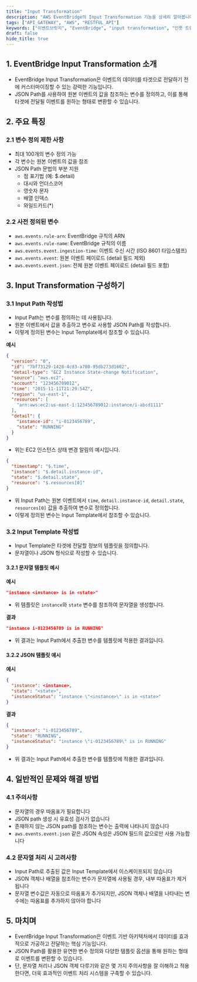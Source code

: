```yaml
---
title: "Input Transformation"
description: "AWS EventBridge의 Input Transformation 기능을 상세히 알아봅니다. 이벤트 데이터를 타겟에 전달하기 전에 어떻게 변환하고 커스터마이징할 수 있는지 실제 예제와 함께 설명합니다. JSON Path를 활용한 변수 정의부터 일반적인 문제 해결까지 다룹니다."
tags: ["API_GATEWAY", "AWS", "RESTFUL_API"]
keywords: ["이벤트브릿지", "EventBridge", "input transformation", "인풋 트랜스포메이션", "이벤트 변환", "AWS", "아마존 웹서비스", "JSON Path", "이벤트 처리", "서버리스"]
draft: false
hide_title: true
---
```


## 1. EventBridge Input Transformation 소개

- EventBridge Input Transformation은 이벤트의 데이터를 타겟으로 전달하기 전에 커스터마이징할 수 있는 강력한 기능입니다. 
- JSON Path를 사용하여 원본 이벤트의 값을 참조하는 변수를 정의하고, 이를 통해 타겟에 전달될 이벤트를 원하는 형태로 변환할 수 있습니다.

## 2. 주요 특징

### 2.1 변수 정의 제한 사항
- 최대 100개의 변수 정의 가능
- 각 변수는 원본 이벤트의 값을 참조
- JSON Path 문법의 부분 지원
    - 점 표기법 (예: $.detail)
    - 대시와 언더스코어
    - 영숫자 문자
    - 배열 인덱스
    - 와일드카드(*)

### 2.2 사전 정의된 변수
- `aws.events.rule-arn`: EventBridge 규칙의 ARN
- `aws.events.rule-name`: EventBridge 규칙의 이름
- `aws.events.event.ingestion-time`: 이벤트 수신 시간 (ISO 8601 타임스탬프)
- `aws.events.event`: 원본 이벤트 페이로드 (detail 필드 제외)
- `aws.events.event.json`: 전체 원본 이벤트 페이로드 (detail 필드 포함)

## 3. Input Transformation 구성하기

### 3.1 Input Path 작성법

- Input Path는 변수를 정의하는 데 사용됩니다. 
- 원본 이벤트에서 값을 추출하고 변수로 사용할 JSON Path를 작성합니다.
- 이렇게 정의된 변수는 Input Template에서 참조할 수 있습니다.

**예시**

```json
{
  "version": "0",
  "id": "7bf73129-1428-4cd3-a780-95db273d1602",
  "detail-type": "EC2 Instance State-change Notification",
  "source": "aws.ec2",
  "account": "123456789012",
  "time": "2015-11-11T21:29:54Z",
  "region": "us-east-1",
  "resources": [
    "arn:aws:ec2:us-east-1:123456789012:instance/i-abcd1111"
  ],
  "detail": {
    "instance-id": "i-0123456789",
    "state": "RUNNING"
  }
}
```
- 위는 EC2 인스턴스 상태 변경 알림의 예시입니다.

```json
{
  "timestamp": "$.time",
  "instance": "$.detail.instance-id",
  "state": "$.detail.state",
  "resource": "$.resources[0]"
}
```
- 위 Input Path는 원본 이벤트에서 `time`, `detail.instance-id`, `detail.state`, `resources[0]` 값을 추출하여 변수로 정의합니다.
- 이렇게 정의된 변수는 Input Template에서 참조할 수 있습니다.

### 3.2 Input Template 작성법

- Input Template은 타겟에 전달할 정보의 템플릿을 정의합니다. 
- 문자열이나 JSON 형식으로 작성할 수 있습니다.

#### 3.2.1 문자열 템플릿 예시

**예시**
```json
"instance <instance> is in <state>"
```
- 위 템플릿은 `instance`와 `state` 변수를 참조하여 문자열을 생성합니다.

**결과**
```json
"instance i-0123456789 is in RUNNING"
```
- 위 결과는 Input Path에서 추출한 변수를 템플릿에 적용한 결과입니다.

#### 3.2.2 JSON 템플릿 예시
**예시**
```json
{
  "instance": <instance>,
  "state": "<state>",
  "instanceStatus": "instance \"<instance>\" is in <state>"
}
```

**결과**
```json
{
  "instance": "i-0123456789",
  "state": "RUNNING",
  "instanceStatus": "instance \"i-0123456789\" is in RUNNING"
}
```
- 위 결과는 Input Path에서 추출한 변수를 템플릿에 적용한 결과입니다.

## 4. 일반적인 문제와 해결 방법

### 4.1 주의사항
- 문자열의 경우 따옴표가 필요합니다
- JSON path 생성 시 유효성 검사가 없습니다
- 존재하지 않는 JSON path를 참조하는 변수는 출력에 나타나지 않습니다
- `aws.events.event.json` 같은 JSON 속성은 JSON 필드의 값으로만 사용 가능합니다

### 4.2 문자열 처리 시 고려사항
- Input Path로 추출된 값은 Input Template에서 이스케이프되지 않습니다
- JSON 객체나 배열을 참조하는 변수가 문자열에 사용될 경우, 내부 따옴표가 제거됩니다
- 문자열 변수값은 자동으로 따옴표가 추가되지만, JSON 객체나 배열을 나타내는 변수에는 따옴표를 추가하지 않아야 합니다

## 5. 마치며

- EventBridge Input Transformation은 이벤트 기반 아키텍처에서 데이터를 효과적으로 가공하고 전달하는 핵심 기능입니다. 
- JSON Path를 활용한 유연한 변수 정의와 다양한 템플릿 옵션을 통해 원하는 형태로 이벤트를 변환할 수 있습니다. 
- 단, 문자열 처리나 JSON 객체 다루기와 같은 몇 가지 주의사항을 잘 이해하고 적용한다면, 더욱 효과적인 이벤트 처리 시스템을 구축할 수 있습니다.